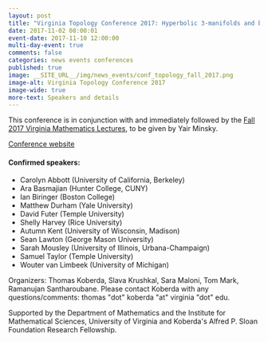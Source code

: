 ```yaml
---
layout: post
title: "Virginia Topology Conference 2017: Hyperbolic 3-manifolds and beyond"
date: 2017-11-02 08:00:01
event-date: 2017-11-10 12:00:00
multi-day-event: true
comments: false
categories: news events conferences
published: true
image: __SITE_URL__/img/news_events/conf_topology_fall_2017.png
image-alt: Virginia Topology Conference 2017
image-wide: true
more-text: Speakers and details
---
```


This conference is in conjunction with and immediately followed by the [Fall 2017 Virginia Mathematics Lectures]({{site.url}}/ims/lectures/yair-minsky/), to be given by Yair Minsky.

[Conference website](http://faculty.virginia.edu/Koberda/VTC2017.html)

<!--more-->

#### Confirmed speakers:

- Carolyn Abbott (University of California, Berkeley)
- Ara Basmajian (Hunter College, CUNY)
- Ian Biringer (Boston College)
- Matthew Durham (Yale University)
- David Futer (Temple University)
- Shelly Harvey (Rice University)
- Autumn Kent (University of Wisconsin, Madison)
- Sean Lawton (George Mason University)
- Sarah Mousley (University of Illinois, Urbana-Champaign)
- Samuel Taylor (Temple University)
- Wouter van Limbeek (University of Michigan)

Organizers: Thomas Koberda, Slava Krushkal, Sara Maloni, Tom Mark, Ramanujan Santharoubane. Please contact Koberda with any questions/comments: thomas "dot" koberda "at" virginia "dot" edu.

Supported by the Department of Mathematics and the Institute for Mathematical Sciences, University of Virginia and Koberda's Alfred P. Sloan Foundation Research Fellowship.
